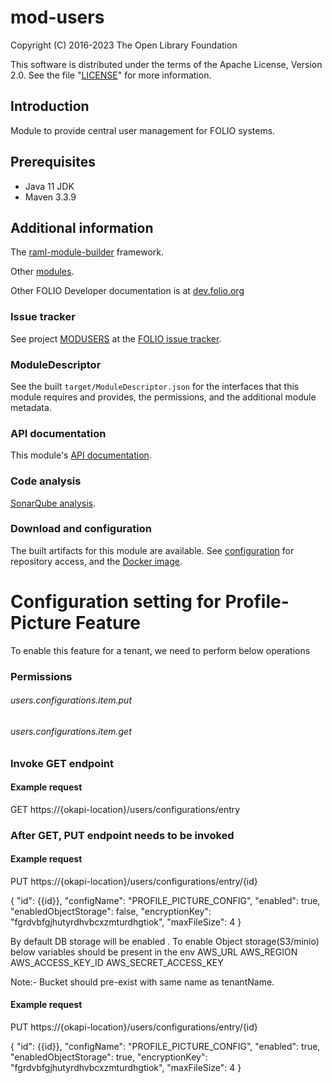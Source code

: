 # mod-users

Copyright (C) 2016-2023 The Open Library Foundation

This software is distributed under the terms of the Apache License,
Version 2.0. See the file "[LICENSE](LICENSE)" for more information.

## Introduction

Module to provide central user management for FOLIO systems.

## Prerequisites

* Java 11 JDK
* Maven 3.3.9

## Additional information

The [raml-module-builder](https://github.com/folio-org/raml-module-builder) framework.

Other [modules](https://dev.folio.org/source-code/#server-side).

Other FOLIO Developer documentation is at [dev.folio.org](https://dev.folio.org/)

### Issue tracker

See project [MODUSERS](https://issues.folio.org/browse/MODUSERS)
at the [FOLIO issue tracker](https://dev.folio.org/guidelines/issue-tracker).

### ModuleDescriptor

See the built `target/ModuleDescriptor.json` for the interfaces that this module
requires and provides, the permissions, and the additional module metadata.

### API documentation

This module's [API documentation](https://dev.folio.org/reference/api/#mod-users).

### Code analysis

[SonarQube analysis](https://sonarcloud.io/dashboard?id=org.folio%3Amod-users).

### Download and configuration

The built artifacts for this module are available.
See [configuration](https://dev.folio.org/download/artifacts) for repository access,
and the [Docker image](https://hub.docker.com/r/folioorg/mod-users/).

# Configuration setting for Profile-Picture Feature
To enable this feature for a tenant, we need to perform below operations
### Permissions

###### users.configurations.item.put
###### users.configurations.item.get

### Invoke GET endpoint
#### Example request
GET https://{okapi-location}/users/configurations/entry

### After GET, PUT endpoint needs to be invoked
#### Example request
PUT https://{okapi-location}/users/configurations/entry/{id}

{
"id": {{id}},
"configName": "PROFILE_PICTURE_CONFIG",
"enabled": true,
"enabledObjectStorage": false,
"encryptionKey": "fgrdvbfgjhutyrdhvbcxzmturdhgtiok",
"maxFileSize": 4
}

By default DB storage will be enabled . To enable Object storage(S3/minio) below variables should be present in the env
AWS_URL
AWS_REGION
AWS_ACCESS_KEY_ID
AWS_SECRET_ACCESS_KEY

Note:- Bucket should pre-exist with same name as tenantName.

#### Example request
PUT https://{okapi-location}/users/configurations/entry/{id}

{
"id": {{id}},
"configName": "PROFILE_PICTURE_CONFIG",
"enabled": true,
"enabledObjectStorage": true,
"encryptionKey": "fgrdvbfgjhutyrdhvbcxzmturdhgtiok",
"maxFileSize": 4
}
